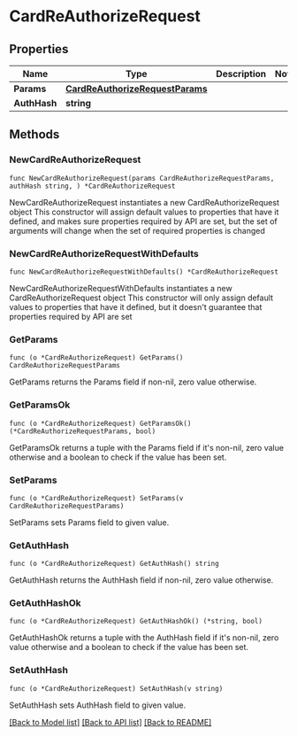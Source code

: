 # CardReAuthorizeRequest

## Properties

Name | Type | Description | Notes
------------ | ------------- | ------------- | -------------
**Params** | [**CardReAuthorizeRequestParams**](CardReAuthorizeRequestParams.md) |  | 
**AuthHash** | **string** |  | 

## Methods

### NewCardReAuthorizeRequest

`func NewCardReAuthorizeRequest(params CardReAuthorizeRequestParams, authHash string, ) *CardReAuthorizeRequest`

NewCardReAuthorizeRequest instantiates a new CardReAuthorizeRequest object
This constructor will assign default values to properties that have it defined,
and makes sure properties required by API are set, but the set of arguments
will change when the set of required properties is changed

### NewCardReAuthorizeRequestWithDefaults

`func NewCardReAuthorizeRequestWithDefaults() *CardReAuthorizeRequest`

NewCardReAuthorizeRequestWithDefaults instantiates a new CardReAuthorizeRequest object
This constructor will only assign default values to properties that have it defined,
but it doesn't guarantee that properties required by API are set

### GetParams

`func (o *CardReAuthorizeRequest) GetParams() CardReAuthorizeRequestParams`

GetParams returns the Params field if non-nil, zero value otherwise.

### GetParamsOk

`func (o *CardReAuthorizeRequest) GetParamsOk() (*CardReAuthorizeRequestParams, bool)`

GetParamsOk returns a tuple with the Params field if it's non-nil, zero value otherwise
and a boolean to check if the value has been set.

### SetParams

`func (o *CardReAuthorizeRequest) SetParams(v CardReAuthorizeRequestParams)`

SetParams sets Params field to given value.


### GetAuthHash

`func (o *CardReAuthorizeRequest) GetAuthHash() string`

GetAuthHash returns the AuthHash field if non-nil, zero value otherwise.

### GetAuthHashOk

`func (o *CardReAuthorizeRequest) GetAuthHashOk() (*string, bool)`

GetAuthHashOk returns a tuple with the AuthHash field if it's non-nil, zero value otherwise
and a boolean to check if the value has been set.

### SetAuthHash

`func (o *CardReAuthorizeRequest) SetAuthHash(v string)`

SetAuthHash sets AuthHash field to given value.



[[Back to Model list]](../README.md#documentation-for-models) [[Back to API list]](../README.md#documentation-for-api-endpoints) [[Back to README]](../README.md)


